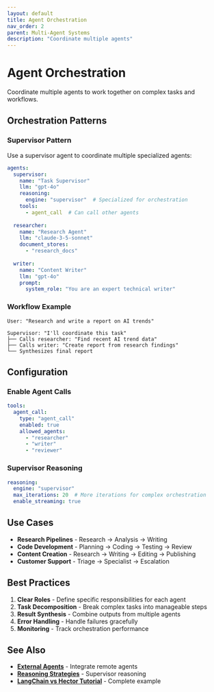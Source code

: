 ```yaml
---
layout: default
title: Agent Orchestration
nav_order: 2
parent: Multi-Agent Systems
description: "Coordinate multiple agents"
---
```


# Agent Orchestration

Coordinate multiple agents to work together on complex tasks and workflows.

## Orchestration Patterns

### Supervisor Pattern

Use a supervisor agent to coordinate multiple specialized agents:

```yaml
agents:
  supervisor:
    name: "Task Supervisor"
    llm: "gpt-4o"
    reasoning:
      engine: "supervisor"  # Specialized for orchestration
    tools:
      - agent_call  # Can call other agents
    
  researcher:
    name: "Research Agent"
    llm: "claude-3-5-sonnet"
    document_stores:
      - "research_docs"
    
  writer:
    name: "Content Writer"
    llm: "gpt-4o"
    prompt:
      system_role: "You are an expert technical writer"
```

### Workflow Example

```
User: "Research and write a report on AI trends"

Supervisor: "I'll coordinate this task"
├── Calls researcher: "Find recent AI trend data"
├── Calls writer: "Create report from research findings"
└── Synthesizes final report
```

## Configuration

### Enable Agent Calls

```yaml
tools:
  agent_call:
    type: "agent_call"
    enabled: true
    allowed_agents:
      - "researcher"
      - "writer"
      - "reviewer"
```

### Supervisor Reasoning

```yaml
reasoning:
  engine: "supervisor"
  max_iterations: 20  # More iterations for complex orchestration
  enable_streaming: true
```

## Use Cases

- **Research Pipelines** - Research → Analysis → Writing
- **Code Development** - Planning → Coding → Testing → Review
- **Content Creation** - Research → Writing → Editing → Publishing
- **Customer Support** - Triage → Specialist → Escalation

## Best Practices

1. **Clear Roles** - Define specific responsibilities for each agent
2. **Task Decomposition** - Break complex tasks into manageable steps
3. **Result Synthesis** - Combine outputs from multiple agents
4. **Error Handling** - Handle failures gracefully
5. **Monitoring** - Track orchestration performance

## See Also

- **[External Agents](external-agents)** - Integrate remote agents
- **[Reasoning Strategies](../intelligence-reasoning/reasoning-strategies)** - Supervisor reasoning
- **[LangChain vs Hector Tutorial](../../architecture-design/TUTORIAL_MULTI_AGENT)** - Complete example
